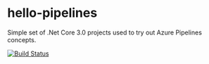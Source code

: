 # hello-pipelines

Simple set of .Net Core 3.0 projects used to try out Azure Pipelines concepts.

[![Build Status](https://dev.azure.com/niyazmulla811/hello-pipelines/_apis/build/status/mullaniyaz.hello-pipelines?branchName=master)](https://dev.azure.com/niyazmulla811/hello-pipelines/_build/latest?definitionId=1&branchName=master)
